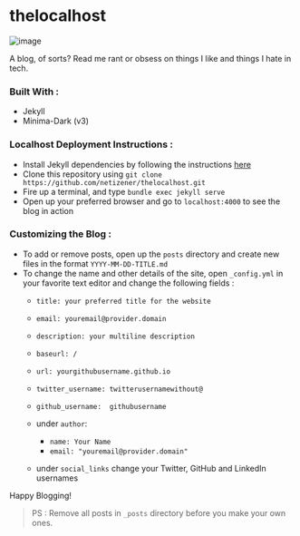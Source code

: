 # thelocalhost
![image]()

A blog, of sorts? Read me rant or obsess on things I like and things I hate in tech.

### Built With : 
- Jekyll 
- Minima-Dark (v3)

### Localhost Deployment Instructions : 
- Install Jekyll dependencies by following the instructions [here](https://jekyllrb.com/docs/installation/)
- Clone this repository using `git clone https://github.com/netizener/thelocalhost.git`
- Fire up a terminal, and type `bundle exec jekyll serve`
- Open up your preferred browser and go to `localhost:4000` to see the blog in action

### Customizing the Blog : 
- To add or remove posts, open up the `posts` directory and create new files in the format `YYYY-MM-DD-TITLE.md`
- To change the name and other details of the site, open `_config.yml` in your favorite text editor and change the following fields :
    - `title: your preferred title for the website`
    - `email: youremail@provider.domain`
    - `description: your multiline description`
    - `baseurl: /`
    - `url: yourgithubusername.github.io`
    - `twitter_username: twitterusernamewithout@`
    - `github_username:  githubusername`

    - under `author`:
       - `name: Your Name`
       - `email: "youremail@provider.domain"`
    - under `social_links` change your Twitter, GitHub and LinkedIn usernames

Happy Blogging!
> PS : Remove all posts in `_posts` directory before you make your own ones.
